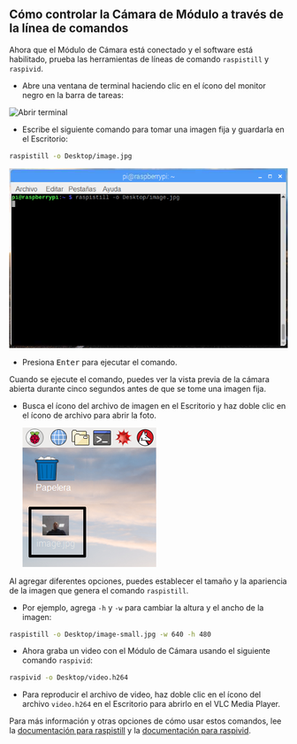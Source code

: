 ## Cómo controlar la Cámara de Módulo a través de la línea de comandos

Ahora que el Módulo de Cámara está conectado y el software está habilitado, prueba las herramientas de líneas de comando `raspistill` y `raspivid`.

- Abre una ventana de terminal haciendo clic en el ícono del monitor negro en la barra de tareas:

![Abrir terminal](images/open-terminal-annotated.png)

- Escribe el siguiente comando para tomar una imagen fija y guardarla en el Escritorio:

```bash
raspistill -o Desktop/image.jpg
```

![comando raspistill introducido en el terminal](images/raspistill-image.png)

- Presiona <kbd>Enter</kbd> para ejecutar el comando.

Cuando se ejecute el comando, puedes ver la vista previa de la cámara abierta durante cinco segundos antes de que se tome una imagen fija.

- Busca el ícono del archivo de imagen en el Escritorio y haz doble clic en el ícono de archivo para abrir la foto.

    ![Imagen en el escritorio](images/desktop-annotated.png)

Al agregar diferentes opciones, puedes establecer el tamaño y la apariencia de la imagen que genera el comando `raspistill`.

- Por ejemplo, agrega `-h` y `-w` para cambiar la altura y el ancho de la imagen:

```bash
raspistill -o Desktop/image-small.jpg -w 640 -h 480
```

- Ahora graba un video con el Módulo de Cámara usando el siguiente comando `raspivid`:

```bash
raspivid -o Desktop/video.h264
```

- Para reproducir el archivo de video, haz doble clic en el ícono del archivo `video.h264` en el Escritorio para abrirlo en el VLC Media Player.

Para más información y otras opciones de cómo usar estos comandos, lee la [documentación para raspistill](https://www.raspberrypi.org/documentation/usage/camera/raspicam/raspistill.md) y la [documentación para raspivid](https://www.raspberrypi.org/documentation/usage/camera/raspicam/raspivid.md).

